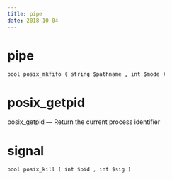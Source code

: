 ```yaml
---
title: pipe
date: 2018-10-04
---
```

# pipe

    bool posix_mkfifo ( string $pathname , int $mode )

# posix_getpid
posix_getpid — Return the current process identifier

# signal

    bool posix_kill ( int $pid , int $sig )